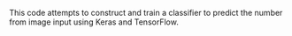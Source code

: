 This code attempts to construct and train a classifier to predict the number from image input using Keras and TensorFlow.

